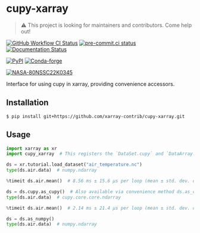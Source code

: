 # cupy-xarray

> ⚠️ This project is looking for maintainers and contributors. Come help out!

[![GitHub Workflow CI Status](https://img.shields.io/github/workflow/status/xarray-contrib/cupy-xarray/CI?logo=github&style=flat)](https://github.com/xarray-contrib/cupy-xarray/actions)
[![pre-commit.ci status](https://results.pre-commit.ci/badge/github/xarray-contrib/cupy-xarray/main.svg)](https://results.pre-commit.ci/latest/github/xarray-contrib/cupy-xarray/main)
[![Documentation Status](https://readthedocs.org/projects/cupy-xarray/badge/?version=latest)](https://cupy-xarray.readthedocs.io/en/latest/?badge=latest)

[![PyPI](https://img.shields.io/pypi/v/cupy-xarray.svg?style=flat)](https://pypi.org/project/cupy-xarray/)
[![Conda-forge](https://img.shields.io/conda/vn/conda-forge/cupy-xarray.svg?style=flat)](https://anaconda.org/conda-forge/cupy-xarray)

[![NASA-80NSSC22K0345](https://img.shields.io/badge/NASA-80NSSC22K0345-blue)](https://science.nasa.gov/open-science-overview)

Interface for using cupy in xarray, providing convenience accessors.

## Installation

```console
$ pip install git+https://github.com/xarray-contrib/cupy-xarray.git
```

## Usage

```python
import xarray as xr
import cupy_xarray  # This registers the `DataSet.cupy` and `DataArray.cupy` namespaces but is not used directly

ds = xr.tutorial.load_dataset("air_temperature.nc")
type(ds.air.data)  # numpy.ndarray

%timeit ds.air.mean()  # 8.56 ms ± 15.6 µs per loop (mean ± std. dev. of 7 runs, 100 loops each)

ds = ds.cupy.as_cupy()  # Also available via convenience method ds.as_cupy()
type(ds.air.data)  # cupy.core.core.ndarray

%timeit ds.air.mean()  # 2.14 ms ± 21.4 µs per loop (mean ± std. dev. of 7 runs, 1000 loops each)

ds = ds.as_numpy()
type(ds.air.data)  # numpy.ndarray
```
